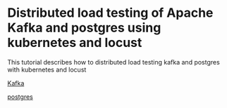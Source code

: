 # Distributed load testing of Apache Kafka and postgres using kubernetes and locust #

This tutorial describes how to distributed load testing kafka and postgres with kubernetes and locust


[Kafka](README_KAFKA.md)

[postgres](README_POSTGRES.md)


